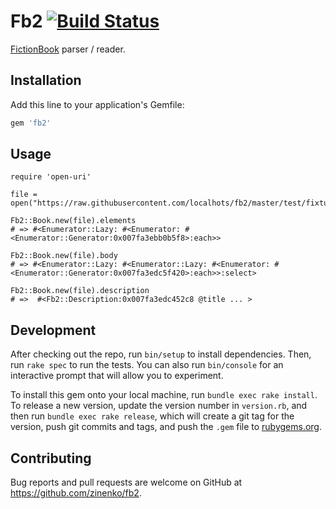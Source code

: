 # Fb2 [![Build Status](https://travis-ci.org/zinenko/fb2.svg?branch=master)](https://travis-ci.org/zinenko/fb2)

[FictionBook](https://en.wikipedia.org/wiki/FictionBook) parser / reader.


## Installation

Add this line to your application's Gemfile:

```.bash
gem 'fb2'
```

## Usage

```.ruby
require 'open-uri'

file = open("https://raw.githubusercontent.com/localhots/fb2/master/test/fixtures/sample.fb2")

Fb2::Book.new(file).elements
# => #<Enumerator::Lazy: #<Enumerator: #<Enumerator::Generator:0x007fa3ebb0b5f8>:each>>

Fb2::Book.new(file).body
# => #<Enumerator::Lazy: #<Enumerator::Lazy: #<Enumerator: #<Enumerator::Generator:0x007fa3edc5f420>:each>>:select>

Fb2::Book.new(file).description
# =>  #<Fb2::Description:0x007fa3edc452c8 @title ... >
```

## Development

After checking out the repo, run `bin/setup` to install dependencies. Then, run `rake spec` to run the tests. You can also run `bin/console` for an interactive prompt that will allow you to experiment.

To install this gem onto your local machine, run `bundle exec rake install`. To release a new version, update the version number in `version.rb`, and then run `bundle exec rake release`, which will create a git tag for the version, push git commits and tags, and push the `.gem` file to [rubygems.org](https://rubygems.org).

## Contributing

Bug reports and pull requests are welcome on GitHub at https://github.com/zinenko/fb2.

